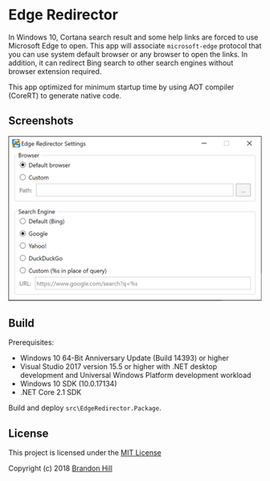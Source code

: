 # Edge Redirector

In Windows 10, Cortana search result and some help links are forced to use Microsoft Edge to open. This app will associate `microsoft-edge` protocol that you can use system default browser or any browser to open the links. In addition, it can redirect Bing search to other search engines without browser extension required.

This app optimized for minimum startup time by using AOT compiler (CoreRT) to generate native code.

## Screenshots

<img alt="Screenshot of settings" src="assets\screenshot-settings.png" width="513">

## Build

Prerequisites:

- Windows 10 64-Bit Anniversary Update (Build 14393) or higher
- Visual Studio 2017 version 15.5 or higher with .NET desktop development and Universal Windows Platform development workload
- Windows 10 SDK (10.0.17134)
- .NET Core 2.1 SDK

Build and deploy `src\EdgeRedirector.Package`.

## License

This project is licensed under the [MIT License](LICENSE)

Copyright (c) 2018 [Brandon Hill](https://branhill.com/)
